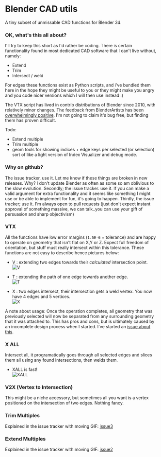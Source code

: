 Blender CAD utils
=================

A tiny subset of unmissable CAD functions for Blender 3d.

### OK, what's this all about?

I'll try to keep this short as I'd rather be coding. There is certain functionality found in most dedicated CAD software that I can't live without, namely:  

  - Extend
  - Trim
  - Intersect / weld

For edges these functions exist as Python scripts, and i've bundled them here in the hope they might be useful to you or they might make you angry and you code nicer versions which I will then use instead :) 
  
The VTX script has lived in contrib distributions of Blender since 2010, with relatively minor changes. The feedback from BlenderArtists has been [overwhelmingly positive](http://blenderartists.org/forum/showthread.php?204836-CAD-Addon-Edge-Tools-(blender-2-6x)). I'm not going to claim it's bug free, but finding them has proven difficult.  
  
Todo:  

  - Extend multiple
  - Trim multiple
  - geom tools for showing indices + edge keys per selected (or selection) sort of like a light version of Index Visualizer and debug mode.


### Why on github?

The issue tracker, use it. Let me know if these things are broken in new releases. Why? I don't update Blender as often as some so am oblivious to the slow evolution. Secondly; the issue tracker. use it. If you can make a valid argument for extra functionality and it seems like something I might use or be able to implement for fun, it's going to happen. Thirdly, the issue tracker; use it. I'm always open to pull requests (just don't expect instant approval of something massive, we can talk..you can use your gift of persuasion and sharp objectivism)

### VTX

All the functions have low error margins (`1.5E-6` = tolerance) and are happy to operate on geometry that isn't flat on X,Y or Z. Expect full freedom of orientation, but stuff must really intersect within this tolerance. These functions are not easy to describe hence pictures below:

  - V : extending two edges towards their _calculated_ intersection point.  
   ![V](http://i.imgur.com/zBSciFf.png)

  - T : extending the path of one edge towards another edge.  
   ![T](http://i.imgur.com/CDH5oHm.png)

  - X : two edges intersect, their intersection gets a weld vertex. You now have 4 edges and 5 vertices.  
   ![X](http://i.imgur.com/kqtX9OE.png)

A note about usage: Once the operation completes, all geometry that was previously selected will now be separated from any surrounding geometry that it was attached to. This has pros and cons, but is ultimately caused by an incomplete design process when I started. I've started an [issue about this](https://github.com/zeffii/Blender_CAD_utils/issues/4).


### X ALL

Intersect all, it programatically goes through all selected edges and slices them all using any found intersections, then welds them.

  - XALL is fast!  
  ![XALL](http://i.imgur.com/9po2kIV.gif)

### V2X (Vertex to Intersection)

This might be a niche accessory, but sometimes all you want is a vertex positioned on the intersection of two edges. Nothing fancy.

### Trim Multiples

Explained in the issue tracker with moving GIF: [issue3](https://github.com/zeffii/Blender_CAD_utils/issues/3)

### Extend Multiples

Explained in the issue tracker with moving GIF: [issue2](https://github.com/zeffii/Blender_CAD_utils/issues/2)
